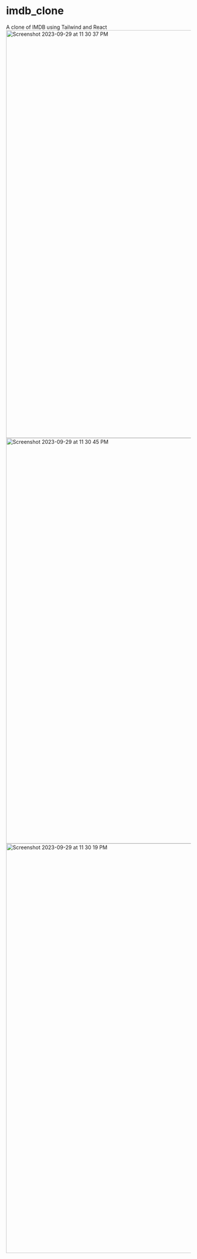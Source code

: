 # imdb_clone
A clone of IMDB using Tailwind and React
<img width="1111" alt="Screenshot 2023-09-29 at 11 30 37 PM" src="https://github.com/SomilKSharma/imdb_clone/assets/120346284/a520d36b-df76-4f37-b24f-c7956be41de5">
<img width="1105" alt="Screenshot 2023-09-29 at 11 30 45 PM" src="https://github.com/SomilKSharma/imdb_clone/assets/120346284/454a49d1-be11-4cb8-85ca-64f62efc3244">
<img width="1116" alt="Screenshot 2023-09-29 at 11 30 19 PM" src="https://github.com/SomilKSharma/imdb_clone/assets/120346284/63b15a60-1a08-43e7-8546-627c42fc5a2f">

